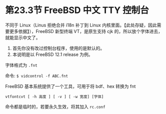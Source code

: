 # 第23.3节 FreeBSD 中文 TTY 控制台

不同于 Linux（Linus 拒绝合并 i18n 补丁到 Linux 内核里面。【此处存疑，因此需要更多依据】），FreeBSD 新型终端 VT，是原生支持 cjk 的，所以放个字体进去，就能显示中文了。

1. 首先你没有改过控制台程序，使用的是默认的。
2. 本说明是以 FreeBSD 12.1 release 为例。

字体格式为 `.fnt`

命令: `$ vidcontrol -f ABC.fnt`

FreeBSD 基本系统提供了一个工具，可用于将 bdf、hex 转换为 fnt

```
vtfontcvt [ -h 高度 ] [ -v ] [ -w 宽度] [字体]
```

命令都是临时的，若要永久生效，将其加入 `rc.conf`
